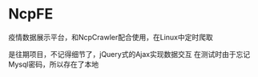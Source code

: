 # NcpFE
疫情数据展示平台，和NcpCrawler配合使用，在Linux中定时爬取

是往期项目，不记得细节了，jQuery式的Ajax实现数据交互
在测试时由于忘记Mysql密码，所以存在了本地
